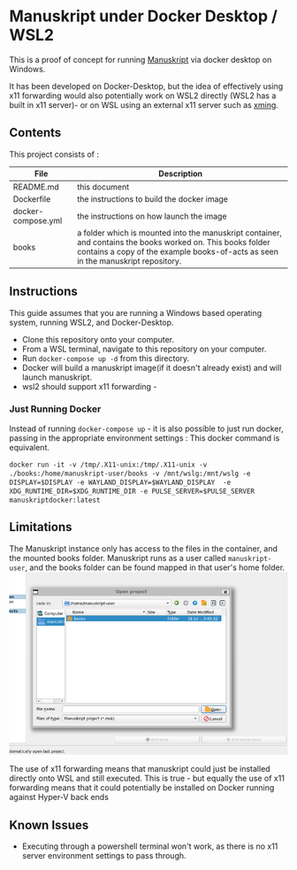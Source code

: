 # Manuskript under Docker Desktop / WSL2

This is a proof of concept for running [Manuskript](https://github.com/olivierkes/manuskript) via docker desktop on Windows. 

It has been developed on Docker-Desktop, but the idea of effectively using x11 forwarding would also potentially work on WSL2 directly (WSL2 has a built in x11 server)- or on WSL using an external x11 server such as [xming](https://sourceforge.net/projects/xming/).

## Contents
This project consists of :

|File| Description|
|--|--|
|README.md|this document|
|Dockerfile|the instructions to build the docker image|
|docker-compose.yml|the instructions on how launch the image |
|books|a folder which is mounted into the manuskript container, and contains the books worked on.  This books folder contains a copy of the example books-of-acts as seen in the manuskript repository.|

## Instructions
This guide assumes that you are running a Windows based operating system, running WSL2, and Docker-Desktop.  

- Clone this repository onto your computer.
- From a WSL terminal, navigate to this repository on your computer.
- Run ```docker-compose up -d``` from this directory.
- Docker will build a manuskript image(if it doesn't already exist) and will launch manuskript.
- wsl2 should support x11 forwarding - 

### Just Running Docker
Instead of running ```docker-compose up``` - it is also possible to just run docker, passing in the appropriate environment settings : This docker command is equivalent.
```
docker run -it -v /tmp/.X11-unix:/tmp/.X11-unix -v ./books:/home/manuskript-user/books -v /mnt/wslg:/mnt/wslg -e DISPLAY=$DISPLAY -e WAYLAND_DISPLAY=$WAYLAND_DISPLAY  -e XDG_RUNTIME_DIR=$XDG_RUNTIME_DIR -e PULSE_SERVER=$PULSE_SERVER manuskriptdocker:latest 
```

## Limitations
The Manuskript instance only has access to the files in the container, and the mounted books folder.  Manuskript runs as a user called `manuskript-user`, and the books folder can be found mapped in that user's home folder. 
![mounted books folder, shown in manuskript](image.png)

The use of x11 forwarding means that manuskript could just be installed directly onto WSL and still executed.  This is true - but equally the use of x11 forwarding means that it could potentially be installed on Docker running against Hyper-V back ends

## Known Issues
- Executing through a powershell terminal won't work, as there is no x11 server environment settings to pass through.